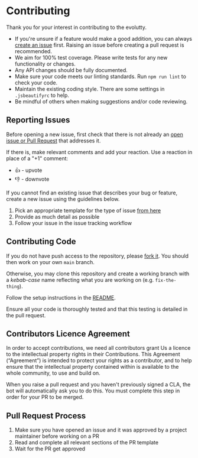 # Contributing

Thank you for your interest in contributing to the evolutty.

- If you're unsure if a feature would make a good addition, you can always [create an issue](https://github.com/coaktion/evolutty/issues/new) first. Raising an issue before creating a pull request is recommended.
- We aim for 100% test coverage. Please write tests for any new functionality or changes.
- Any API changes should be fully documented.
- Make sure your code meets our linting standards. Run `npm run lint` to check your code.
- Maintain the existing coding style. There are some settings in `.jsbeautifyrc` to help.
- Be mindful of others when making suggestions and/or code reviewing.

## Reporting Issues

Before opening a new issue, first check that there is not already an [open issue or Pull Request](https://github.com/coaktion/evolutty/issues?utf8=%E2%9C%93&q=is%3Aopen) that addresses it.

If there is, make relevant comments and add your reaction. Use a reaction in place of a "+1" comment:

- 👍 - upvote
- 👎 - downvote

If you cannot find an existing issue that describes your bug or feature, create a new issue using the guidelines below.

1. Pick an appropriate template for the type of issue [from here](https://github.com/coaktion/evolutty/issues/choose)
2. Provide as much detail as possible
3. Follow your issue in the issue tracking workflow

## Contributing Code

If you do not have push access to the repository, please [fork it](https://help.github.com/en/articles/fork-a-repo). You should then work on your own `main` branch.

Otherwise, you may clone this repository and create a working branch with a _kebab-case_ name reflecting what you are working on (e.g. `fix-the-thing`).

Follow the setup instructions in the [README](../README.md).

Ensure all your code is thoroughly tested and that this testing is detailed in the pull request.

## Contributors Licence Agreement

In order to accept contributions, we need all contributors grant Us a licence to the intellectual
property rights in their Contributions. This Agreement (“Agreement”) is intended to protect your
rights as a contributor, and to help ensure that the intellectual property contained
within is available to the whole community, to use and build on.

When you raise a pull request and you haven't previously signed a CLA, the bot will automatically
ask you to do this. You must complete this step in order for your PR to be merged.

## Pull Request Process

1. Make sure you have opened an issue and it was approved by a project maintainer before working on a PR
2. Read and complete all relevant sections of the PR template
3. Wait for the PR get approved

